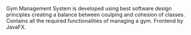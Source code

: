 Gym Management System is developed using best software design principles creating a balance between coulping and cohesion of classes. Contains all the required functionalities of managing a gym. Frontend by JavaFX.
